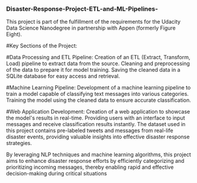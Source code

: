 ### Disaster-Response-Project-ETL-and-ML-Pipelines-
This project is part of the fulfillment of the requirements for the Udacity Data Science Nanodegree in partnership with Appen (formerly Figure Eight).

#Key Sections of the Project:

#Data Processing and ETL Pipeline:
Creation of an ETL (Extract, Transform, Load) pipeline to extract data from the source.
Cleaning and preprocessing of the data to prepare it for model training.
Saving the cleaned data in a SQLite database for easy access and retrieval.

#Machine Learning Pipeline:
Development of a machine learning pipeline to train a model capable of classifying text messages into various categories.
Training the model using the cleaned data to ensure accurate classification.

#Web Application Development:
Creation of a web application to showcase the model's results in real-time.
Providing users with an interface to input messages and receive classification results instantly.
The dataset used in this project contains pre-labeled tweets and messages from real-life disaster events, providing valuable insights into effective disaster response strategies.

By leveraging NLP techniques and machine learning algorithms, this project aims to enhance disaster response efforts by efficiently categorizing and prioritizing incoming messages, thereby enabling rapid and effective decision-making during critical situations
